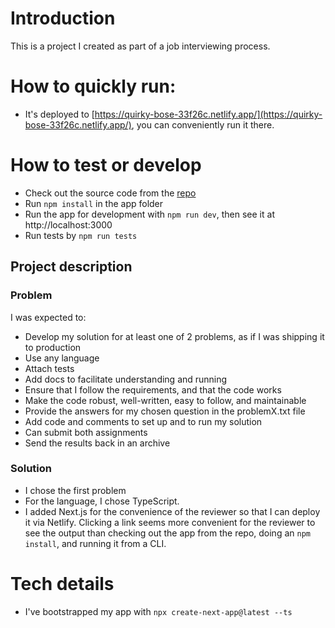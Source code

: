 # Introduction

This is a project I created as part of a job interviewing process.

# How to quickly run:

- It's deployed to [https://quirky-bose-33f26c.netlify.app/](https://quirky-bose-33f26c.netlify.app/), you can conveniently run it there.

# How to test or develop

- Check out the source code from the [repo](https://github.com/vdavid/2021-job-search-w-coding-assignment)
- Run `npm install` in the app folder
- Run the app for development with `npm run dev`, then see it at http://localhost:3000
- Run tests by `npm run tests`

## Project description

### Problem

I was expected to:

- Develop my solution for at least one of 2 problems, as if I was shipping it to production
- Use any language
- Attach tests
- Add docs to facilitate understanding and running
- Ensure that I follow the requirements, and that the code works
- Make the code robust, well-written, easy to follow, and maintainable
- Provide the answers for my chosen question in the problemX.txt file
- Add code and comments to set up and to run my solution
- Can submit both assignments
- Send the results back in an archive

### Solution

- I chose the first problem
- For the language, I chose TypeScript.
- I added Next.js for the convenience of the reviewer so that I can deploy it via Netlify. Clicking a link seems more convenient for the reviewer to see the output than checking out the app from the repo, doing an `npm install`, and running it from a CLI.

# Tech details
 - I've bootstrapped my app with `npx create-next-app@latest --ts` 
 